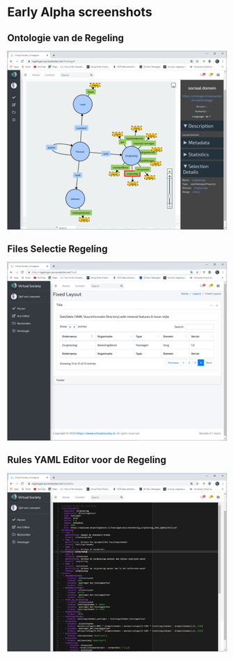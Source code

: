 # Early Alpha screenshots

## Ontologie van de Regeling
![Ontologie](ontology.png)

## Files Selectie Regeling
![Ontologie](files.png)

## Rules YAML Editor voor de Regeling
![Ontologie](rule-editor.png)
